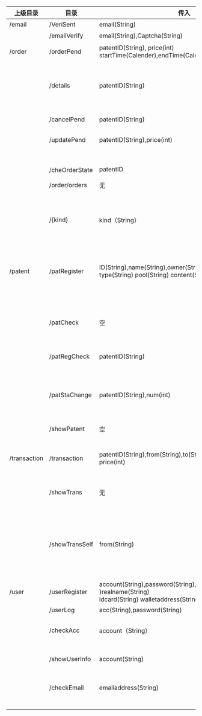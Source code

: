 

| 上级目录         | 目录                                    | 传入                                                         | 传出                                                         | 描述                                |
| ---------------- | --------------------------------------- | ------------------------------------------------------------ | ------------------------------------------------------------ | ----------------------------------- |
| /email<br>       | /VeriSent<br>                           | email(String)<br>                                            | isRight(boolean)<br>                                         | 弃用<br>                            |
|                  | /emailVerify<br>                        | email(String),Captcha(String)<br>                            | isRight(boolean)<br>                                         | 弃用<br>                            |
| /order<br>       | /orderPend<br>                          | patentID(String), price(int)<br>startTime(Calender),endTime(Calender) | isSucc(boolean)<br>                                          | 上传订单<br>                        |
|                  | /details<br>                            | patentID(String)<br>                                         | patentID(String) owner(String) walletaddress(String) comment(String) <br>orderState(boolean) price(int)endDate(Calendar) emailaddress(String) | 查看订单<br>                        |
|                  | /cancelPend<br>                         | patentID(String)<br>                                         | isSucc(boolean)<br>                                          | 取消订单<br>                        |
|                  | /updatePend<br>                         | patentID(String),price(int)<br>                              | isSucc(boolean)<br>                                          | 修改状态<br>                        |
|                  | /cheOrderState<br><br>/order/orders<br> | patentID<br><br>无<br>                                       | state(int)<br><br>Order[]<br>                                | 检查状态<br><br>展示所有订单<br>    |
|                  | /{kind}                                 | kind（String）                                               | Order[]                                                      | 对应种类订单                        |
| /patent<br>      | /patRegister<br>                        | ID(String),name(String),owner(String),walletaddress(String)<br>type(String) pool(String) content(String) state(int) | isSucc(boolean)<br>                                          | owner要身份证号不然有重名可能。<br> |
|                  | /patCheck<br>                           | 空<br>                                                       | unchecks(Map<String,String>)<br>                             | 管理员审核<br>                      |
|                  | /patRegCheck<br>                        | patentID(String)<br>                                         | patentState(int)<br>                                         | 查看注册专利状态<br>                |
|                  | /patStaChange<br>                       | patentID(String),num(int)<br>                                | isSucc(boolean)<br>                                          | 管理员改专利状态<br>                |
|                  | /showPatent<br>                         | 空<Br>                                                       | patents(Patents[])<br>                                       | 展示所有专利<br>                    |
| /transaction<br> | /transaction<br>                        | patentID(String),from(String),to(String)<br>price(int)<Br>   | isSucc(boolean)<br>                                          | 交易信息入库<br>                    |
|                  | /showTrans<br>                          | 无<br>                                                       | trans(Trans[]{ patentID，patentName，type<br>ownerfrom, ownerto,price})<br> | 展示所有交易信息<Br>                |
|                  | /showTransSelf<br>                      | from(String)<br>                                             | trans(Trans[])<br>                                           | 展示自己作为卖方完成的交易<br>      |
|                  |                                         |                                                              |                                                              |                                     |
| /user<br>        | /userRegister<Br>                       | account(String),password(String), emailaddress(String )realname(String)<br> idcard(String) walletaddress(String)<br> | result(int)<br>                                              | 注册<Br>                            |
|                  | /userLog<br>                            | acc(String),password(String)<br>                             | LogRes（boolean）<br>                                        | 登录<Br>                            |
|                  | /checkAcc<br>                           | account（String）<br>                                        | isAccUsed(boolean)<br>                                       | 账号是否重复<br>                    |
|                  | /showUserInfo<br>                       | account(String)<br>                                          | account(String)，emailaddress（String）<br>realname(String),patents(List<Patent>)<Br> | 展示用户<br>                        |
|                  | /checkEmail<br>                         | emailaddress(String)<br>                                     | isEmailUsed<br>                                              | 邮箱是否重复                        |
|                  |                                         |                                                              |                                                              |                                     |
|                  |                                         |                                                              |                                                              |                                     |
|                  |                                         |                                                              |                                                              |                                     |


